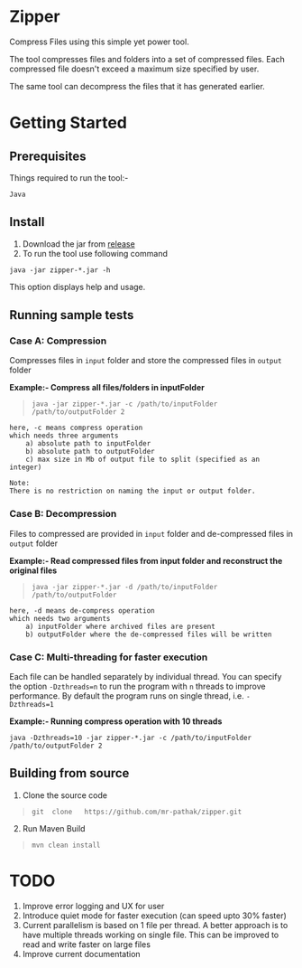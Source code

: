 Zipper
======


Compress Files using this simple yet power tool.

The tool compresses files and folders into a set of compressed files.
Each compressed file doesn't exceed a maximum size specified by user.

The same tool can decompress the files that it has generated earlier.

# Getting Started


## Prerequisites
Things required to run the tool:-
```
Java

```

## Install
1. Download the jar from [release][down]
2. To run the tool use following command
```
java -jar zipper-*.jar -h
```
This option displays help and usage.


## Running sample tests
### Case A: Compression
Compresses files in `input` folder and store the compressed files in `output` folder

**Example:-  Compress all files/folders in inputFolder**
> `java -jar zipper-*.jar -c /path/to/inputFolder /path/to/outputFolder 2`

```
here, -c means compress operation
which needs three arguments
	a) absolute path to inputFolder
	b) absolute path to outputFolder
	c) max size in Mb of output file to split (specified as an integer)
	
Note:
There is no restriction on naming the input or output folder.
```

### Case B: Decompression
Files to compressed are provided in `input` folder and de-compressed files in `output` folder

**Example:- Read compressed files from input folder and reconstruct the original files**
> `java -jar zipper-*.jar -d /path/to/inputFolder /path/to/outputFolder`

```
here, -d means de-compress operation
which needs two arguments
	a) inputFolder where archived files are present
	b) outputFolder where the de-compressed files will be written
```

### Case C: Multi-threading for faster execution
Each file can be handled separately by individual thread.
You can specify the option `-Dzthreads=n` to run the program with `n` threads to improve performance.
By default the program runs on single thread, i.e. `-Dzthreads=1`

**Example:- Running compress operation with 10 threads**
```
java -Dzthreads=10 -jar zipper-*.jar -c /path/to/inputFolder /path/to/outputFolder 2
```

## Building from source

1. Clone the source code
> `git  clone   https://github.com/mr-pathak/zipper.git`

2. Run Maven Build
> `mvn clean install`

# TODO
1. Improve error logging and UX for user
2. Introduce quiet mode for faster execution (can speed upto 30% faster)
3. Current parallelism is based on 1 file per thread.
    A better approach is to have multiple threads working on single file.
   This can be improved to read and write faster on large files
4. Improve current documentation   


[down]: https://github.com/mr-pathak/zipper/releases
[src]: https://github.com/mr-pathak/zipper.git

